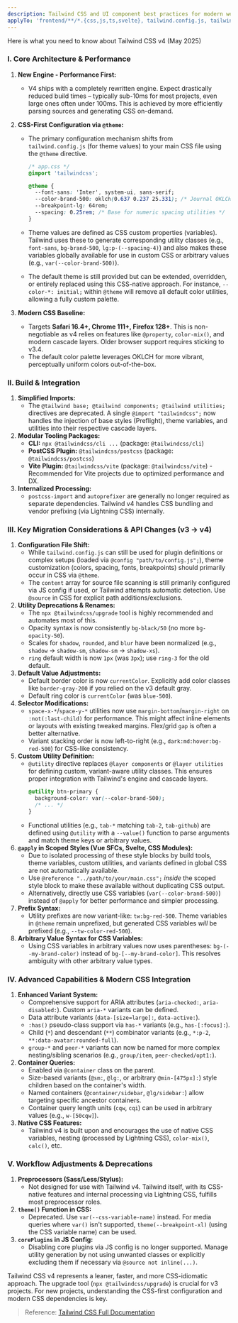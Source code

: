 ```yaml
---
description: Tailwind CSS and UI component best practices for modern web applications
applyTo: 'frontend/**/*.{css,js,ts,svelte}, tailwind.config.js, tailwind.config.ts'
---
```


Here is what you need to know about Tailwind CSS v4 (May 2025)

### I. Core Architecture & Performance

1.  **New Engine - Performance First:**
    - V4 ships with a completely rewritten engine. Expect drastically reduced build times – typically sub-10ms for most projects, even large ones often under 100ms. This is achieved by more efficiently parsing sources and generating CSS on-demand.
2.  **CSS-First Configuration via `@theme`:**
    - The primary configuration mechanism shifts from `tailwind.config.js` (for theme values) to your main CSS file using the `@theme` directive.

      ```css
      /* app.css */
      @import 'tailwindcss';

      @theme {
      	--font-sans: 'Inter', system-ui, sans-serif;
      	--color-brand-500: oklch(0.637 0.237 25.331); /* Journal OKLCH color */
      	--breakpoint-lg: 64rem;
      	--spacing: 0.25rem; /* Base for numeric spacing utilities */
      }
      ```

    - Theme values are defined as CSS custom properties (variables). Tailwind uses these to generate corresponding utility classes (e.g., `font-sans`, `bg-brand-500`, `lg:p-(--spacing-4)`) and also makes these variables globally available for use in custom CSS or arbitrary values (e.g., `var(--color-brand-500)`).
    - The default theme is still provided but can be extended, overridden, or entirely replaced using this CSS-native approach. For instance, `--color-*: initial;` within `@theme` will remove all default color utilities, allowing a fully custom palette.

3.  **Modern CSS Baseline:**
    - Targets **Safari 16.4+, Chrome 111+, Firefox 128+**. This is non-negotiable as v4 relies on features like `@property`, `color-mix()`, and modern cascade layers. Older browser support requires sticking to v3.4.
    - The default color palette leverages OKLCH for more vibrant, perceptually uniform colors out-of-the-box.

### II. Build & Integration

1.  **Simplified Imports:**
    - The `@tailwind base; @tailwind components; @tailwind utilities;` directives are deprecated. A single `@import "tailwindcss";` now handles the injection of base styles (Preflight), theme variables, and utilities into their respective cascade layers.
2.  **Modular Tooling Packages:**
    - **CLI:** `npx @tailwindcss/cli ...` (package: `@tailwindcss/cli`)
    - **PostCSS Plugin:** `@tailwindcss/postcss` (package: `@tailwindcss/postcss`)
    - **Vite Plugin:** `@tailwindcss/vite` (package: `@tailwindcss/vite`) - Recommended for Vite projects due to optimized performance and DX.
3.  **Internalized Processing:**
    - `postcss-import` and `autoprefixer` are generally no longer required as separate dependencies. Tailwind v4 handles CSS bundling and vendor prefixing (via Lightning CSS) internally.

### III. Key Migration Considerations & API Changes (v3 -> v4)

1.  **Configuration File Shift:**
    - While `tailwind.config.js` can still be used for plugin definitions or complex setups (loaded via `@config "path/to/config.js";`), theme customization (colors, spacing, fonts, breakpoints) should primarily occur in CSS via `@theme`.
    - The `content` array for source file scanning is still primarily configured via JS config if used, or Tailwind attempts automatic detection. Use `@source` in CSS for explicit path additions/exclusions.
2.  **Utility Deprecations & Renames:**
    - The `npx @tailwindcss/upgrade` tool is highly recommended and automates most of this.
    - Opacity syntax is now consistently `bg-black/50` (no more `bg-opacity-50`).
    - Scales for `shadow`, `rounded`, and `blur` have been normalized (e.g., `shadow` -> `shadow-sm`, `shadow-sm` -> `shadow-xs`).
    - `ring` default width is now `1px` (was `3px`); use `ring-3` for the old default.
3.  **Default Value Adjustments:**
    - Default border color is now `currentColor`. Explicitly add color classes like `border-gray-200` if you relied on the v3 default gray.
    - Default ring color is `currentColor` (was `blue-500`).
4.  **Selector Modifications:**
    - `space-x-*`/`space-y-*` utilities now use `margin-bottom`/`margin-right` on `:not(:last-child)` for performance. This might affect inline elements or layouts with existing tweaked margins. Flex/grid `gap` is often a better alternative.
    - Variant stacking order is now left-to-right (e.g., `dark:md:hover:bg-red-500`) for CSS-like consistency.
5.  **Custom Utility Definition:**
    - `@utility` directive replaces `@layer components` or `@layer utilities` for defining custom, variant-aware utility classes. This ensures proper integration with Tailwind's engine and cascade layers.
      ```css
      @utility btn-primary {
      	background-color: var(--color-brand-500);
      	/* ... */
      }
      ```
    - Functional utilities (e.g., `tab-*` matching `tab-2`, `tab-github`) are defined using `@utility` with a `--value()` function to parse arguments and match theme keys or arbitrary values.
6.  **`@apply` in Scoped Styles (Vue SFCs, Svelte, CSS Modules):**
    - Due to isolated processing of these style blocks by build tools, theme variables, custom utilities, and variants defined in global CSS are not automatically available.
    - Use `@reference "../path/to/your/main.css";` _inside_ the scoped style block to make these available without duplicating CSS output.
    - Alternatively, directly use CSS variables (`var(--color-brand-500)`) instead of `@apply` for better performance and simpler processing.
7.  **Prefix Syntax:**
    - Utility prefixes are now variant-like: `tw:bg-red-500`. Theme variables in `@theme` remain unprefixed, but generated CSS variables _will_ be prefixed (e.g., `--tw-color-red-500`).
8.  **Arbitrary Value Syntax for CSS Variables:**
    - Using CSS variables in arbitrary values now uses parentheses: `bg-(--my-brand-color)` instead of `bg-[--my-brand-color]`. This resolves ambiguity with other arbitrary value types.

### IV. Advanced Capabilities & Modern CSS Integration

1.  **Enhanced Variant System:**
    - Comprehensive support for ARIA attributes (`aria-checked:`, `aria-disabled:`). Custom `aria-*` variants can be defined.
    - Data attribute variants (`data-[size=large]:`, `data-active:`).
    - `:has()` pseudo-class support via `has-*` variants (e.g., `has-[:focus]:`).
    - Child (`*`) and descendant (`**`) combinator variants (e.g., `*:p-2`, `**:data-avatar:rounded-full`).
    - `group-*` and `peer-*` variants can now be named for more complex nesting/sibling scenarios (e.g., `group/item`, `peer-checked/opt1:`).
2.  **Container Queries:**
    - Enabled via `@container` class on the parent.
    - Size-based variants (`@sm:`, `@lg:`, or arbitrary `@min-[475px]:`) style children based on the container's width.
    - Named containers (`@container/sidebar`, `@lg/sidebar:`) allow targeting specific ancestor containers.
    - Container query length units (`cqw`, `cqi`) can be used in arbitrary values (e.g., `w-[50cqw]`).
3.  **Native CSS Features:**
    - Tailwind v4 is built upon and encourages the use of native CSS variables, nesting (processed by Lightning CSS), `color-mix()`, `calc()`, etc.

### V. Workflow Adjustments & Deprecations

1.  **Preprocessors (Sass/Less/Stylus):**
    - Not designed for use with Tailwind v4. Tailwind itself, with its CSS-native features and internal processing via Lightning CSS, fulfills most preprocessor roles.
2.  **`theme()` Function in CSS:**
    - Deprecated. Use `var(--css-variable-name)` instead. For media queries where `var()` isn't supported, `theme(--breakpoint-xl)` (using the CSS variable name) can be used.
3.  **`corePlugins` in JS Config:**
    - Disabling core plugins via JS config is no longer supported. Manage utility generation by not using unwanted classes or explicitly excluding them if necessary via `@source not inline(...)`.

Tailwind CSS v4 represents a leaner, faster, and more CSS-idiomatic approach. The upgrade tool (`npx @tailwindcss/upgrade`) is crucial for v3 projects. For new projects, understanding the CSS-first configuration and modern CSS dependencies is key.

> Reference: [Tailwind CSS Full Documentation](../references/tailwindcss-llms.md)

